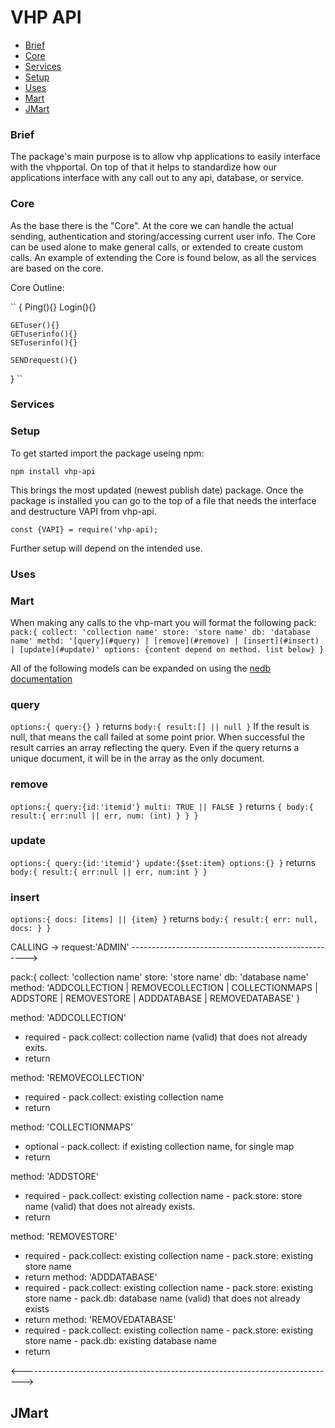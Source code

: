# VHP API

- [Brief](#breif)
- [Core](#core)
- [Services](#services)
- [Setup](#setup)
- [Uses](#uses)
- [Mart](#mart)
- [JMart](#jmart)

### Brief
The package's main purpose is to allow vhp applications to easily interface with the vhpportal. On top of that it helps to standardize how our applications interface with any call out to any api, database, or service.

### Core
As the base there is the "Core". At the core we can handle the actual sending, authentication and storing/accessing current user info. The Core can be used alone to make general calls, or extended to create custom calls. An example of extending the Core is found below, as all the services are based on the core.

Core Outline:

``
{
    Ping(){}
    Login(){}

    GETuser(){}
    GETuserinfo(){}
    SETuserinfo(){}

    SENDrequest(){}
}
``

### Services


### Setup

To get started import the package useing npm:

`npm install vhp-api`

This brings the most updated (newest publish date) package. Once the package is installed you can go to the top of a file that needs the interface and destructure VAPI from vhp-api.

`const {VAPI} = require('vhp-api);`

Further setup will depend on the intended use.

### Uses

### Mart
When making any calls to the vhp-mart you will format the following pack:
``
pack:{
  collect: 'collection name'
  store: 'store name'
  db: 'database name'
  methd: '[query](#query) | [remove](#remove) | [insert](#insert) | [update](#update)'
  options: {content depend on method. list below}
}
``

All of the following models can be expanded on using the [nedb documentation](https://github.com/louischatriot/nedb)

### query

``
options:{
    query:{}
}
``
returns
``
body:{
  result:[] || null
}
``
If the result is null, that means the call failed at some point prior. When successful the result carries an array reflecting the query. Even if the query returns a unique document, it will be in the array as the only document.


### remove
``
options:{
    query:{id:'itemid'}
    multi: TRUE || FALSE
}
``
returns
``
{
  body:{
    result:{
      err:null || err,
      num: (int)
    }
  }
}
``


### update
``
options:{
    query:{id:'itemid'}
    update:{$set:item}
    options:{}
}
``
returns
``
body:{
  result:{
    err:null || err,
    num:int
  }
}
``


### insert
``
options:{
  docs: [items] || {item}
}
``
returns
``
body:{
  result:{
    err: null,
    docs:
  }
}
``

CALLING -> request:'ADMIN' ---------------------------------------------------->

pack:{
  collect: 'collection name'
  store: 'store name'
  db: 'database name'
  method: 'ADDCOLLECTION | REMOVECOLLECTION | COLLECTIONMAPS | ADDSTORE | REMOVESTORE | ADDDATABASE | REMOVEDATABASE'
}

method: 'ADDCOLLECTION'
- required - pack.collect: collection name (valid) that does not already exits.
- return

method: 'REMOVECOLLECTION'
- required - pack.collect: existing collection name
- return

method: 'COLLECTIONMAPS'
- optional - pack.collect: if existing collection name, for single map
- return

method: 'ADDSTORE'
- required - pack.collect: existing collection name
           - pack.store: store name (valid) that does not already exists.
- return

method: 'REMOVESTORE'
- required - pack.collect: existing collection name
           - pack.store: existing store name
- return
method: 'ADDDATABASE'
- required - pack.collect: existing collection name
           - pack.store: existing store name
           - pack.db: database name (valid) that does not already exists
- return
method: 'REMOVEDATABASE'
- required - pack.collect: existing collection name
           - pack.store: existing store name
           - pack.db: existing database name
- return

<------------------------------------------------------------------------------>
## JMart
